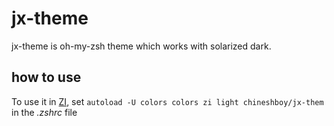 # jx-theme

jx-theme is oh-my-zsh theme which works with solarized dark.

## how to use
To use it in [ZI](https://z-shell.pages.dev/), set
`
autoload -U colors
colors
zi light chineshboy/jx-them
`
in the *.zshrc* file
